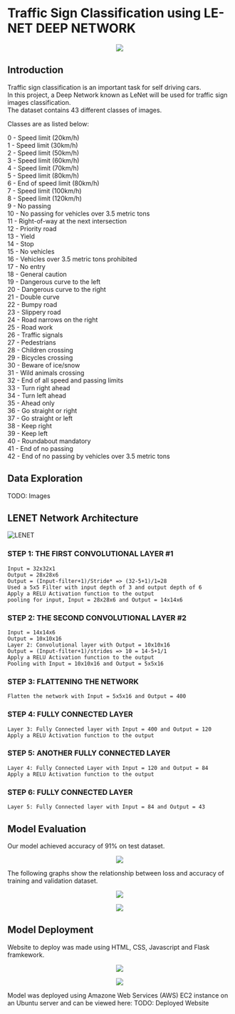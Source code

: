 # Traffic Sign Classification using LE-NET DEEP NETWORK

<p align="center">
  <img src="https://user-images.githubusercontent.com/50113394/132258226-4fe86c17-9413-40ea-bf3a-7c659b2a7e6f.PNG" />
</p>

## Introduction

Traffic sign classification is an important task for self driving cars.  
In this project, a Deep Network known as LeNet will be used for traffic sign images classification.  
The dataset contains 43 different classes of images.  

Classes are as listed below:

0 - Speed limit (20km/h)  
1 - Speed limit (30km/h)  
2 - Speed limit (50km/h)   
3 - Speed limit (60km/h)   
4 - Speed limit (70km/h)   
5 - Speed limit (80km/h)   
6 - End of speed limit (80km/h)   
7 - Speed limit (100km/h)   
8 - Speed limit (120km/h)   
9 - No passing   
10 - No passing for vehicles over 3.5 metric tons   
11 - Right-of-way at the next intersection   
12 - Priority road   
13 - Yield   
14 - Stop   
15 - No vehicles   
16 - Vehicles over 3.5 metric tons prohibited  
17 - No entry  
18 - General caution   
19 - Dangerous curve to the left  
20 - Dangerous curve to the right  
21 - Double curve  
22 - Bumpy road  
23 - Slippery road  
24 - Road narrows on the right  
25 - Road work  
26 - Traffic signals  
27 - Pedestrians   
28 - Children crossing  
29 - Bicycles crossing  
30 - Beware of ice/snow  
31 - Wild animals crossing  
32 - End of all speed and passing limits  
33 - Turn right ahead  
34 - Turn left ahead   
35 - Ahead only     
36 - Go straight or right  
37 - Go straight or left   
38 - Keep right   
39 - Keep left  
40 - Roundabout mandatory   
41 - End of no passing  
42 - End of no passing by vehicles over 3.5 metric tons  

## Data Exploration

TODO: Images

## LENET Network Architecture

![LENET](https://user-images.githubusercontent.com/50113394/132258154-3d150459-af47-4003-83c2-930ad9bb0d9c.png)

### STEP 1: THE FIRST CONVOLUTIONAL LAYER #1  
    Input = 32x32x1  
    Output = 28x28x6  
    Output = (Input-filter+1)/Stride* => (32-5+1)/1=28  
    Used a 5x5 Filter with input depth of 3 and output depth of 6  
    Apply a RELU Activation function to the output  
    pooling for input, Input = 28x28x6 and Output = 14x14x6  

### STEP 2: THE SECOND CONVOLUTIONAL LAYER #2
    Input = 14x14x6 
    Output = 10x10x16 
    Layer 2: Convolutional layer with Output = 10x10x16 
    Output = (Input-filter+1)/strides => 10 = 14-5+1/1 
    Apply a RELU Activation function to the output 
    Pooling with Input = 10x10x16 and Output = 5x5x16 

### STEP 3: FLATTENING THE NETWORK
    Flatten the network with Input = 5x5x16 and Output = 400 

### STEP 4: FULLY CONNECTED LAYER
    Layer 3: Fully Connected layer with Input = 400 and Output = 120 
    Apply a RELU Activation function to the output 

### STEP 5: ANOTHER FULLY CONNECTED LAYER
    Layer 4: Fully Connected Layer with Input = 120 and Output = 84 
    Apply a RELU Activation function to the output 

### STEP 6: FULLY CONNECTED LAYER
    Layer 5: Fully Connected layer with Input = 84 and Output = 43

## Model Evaluation

Our model achieved accuracy of 91% on test dataset.

<p align="center">
  <img src="https://user-images.githubusercontent.com/50113394/132401130-4197423f-7ac0-4955-ae86-8f58ad4ab2dd.PNG" />
</p>

The following graphs show the relationship between loss and accuracy of training and validation dataset.

<p align="center">
  <img src="https://user-images.githubusercontent.com/50113394/132401156-afb275bb-71cf-4e70-85a0-ab5f3af00416.PNG" />
</p>

<p align="center">
  <img src="https://user-images.githubusercontent.com/50113394/132401194-a82ab261-b5bd-4031-abd2-6ea72111eadd.PNG" />
</p>

## Model Deployment

Website to deploy was made using HTML, CSS, Javascript and Flask framkework.

<p align="center">
  <img src="https://user-images.githubusercontent.com/50113394/132401340-bc99df8c-2e65-450d-af59-9faaad16bb8b.PNG" />
</p>

<p align="center">
  <img src="https://user-images.githubusercontent.com/50113394/132401374-b74af093-0ad4-4114-a47e-faefa214e902.PNG" />
</p>

Model was deployed using Amazone Web Services (AWS) EC2 instance on an Ubuntu server and can be viewed here: TODO: Deployed Website
